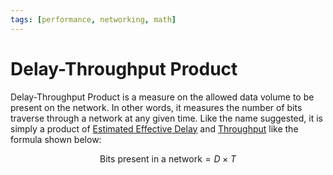 ```yaml
---
tags: [performance, networking, math]
---
```


# Delay-Throughput Product

Delay-Throughput Product is a measure on the allowed data volume to be present
on the network. In other words, it measures the number of bits traverse through
a network at any given time. Like the name suggested, it is simply a product of
[Estimated Effective Delay](202304251518.md) and [Throughput](202304111957.md)
like the formula shown below:

$$
\text{Bits present in a network} = D \times T
$$
